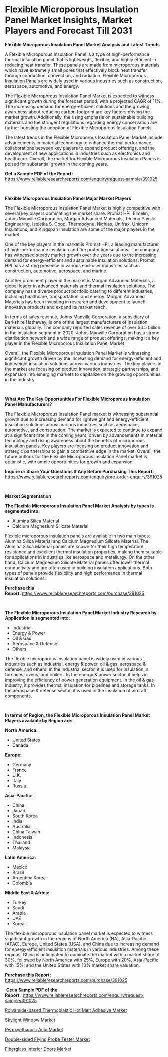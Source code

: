 <p><h1>Flexible Microporous Insulation Panel Market Insights, Market Players and Forecast Till 2031</h1></p><p><strong>Flexible Microporous Insulation Panel Market Analysis and Latest Trends</strong></p>
<p><p>A Flexible Microporous Insulation Panel is a type of high-performance thermal insulation panel that is lightweight, flexible, and highly efficient in reducing heat transfer. These panels are made from microporous materials which have extremely small pores that effectively block heat transfer through conduction, convection, and radiation. Flexible Microporous Insulation Panels are widely used in various industries such as construction, aerospace, automotive, and energy.</p><p>The Flexible Microporous Insulation Panel Market is expected to witness significant growth during the forecast period, with a projected CAGR of 11%. The increasing demand for energy-efficient solutions and the growing awareness about reducing carbon footprint are key factors driving the market growth. Additionally, the rising emphasis on sustainable building materials and the stringent regulations regarding energy conservation are further boosting the adoption of Flexible Microporous Insulation Panels.</p><p>The latest trends in the Flexible Microporous Insulation Panel Market include advancements in material technology to enhance thermal performance, collaborations between key players to expand product offerings, and the development of new applications in industries such as electronics and healthcare. Overall, the market for Flexible Microporous Insulation Panels is poised for substantial growth in the coming years.</p></p>
<p><strong>Get a Sample PDF of the Report:&nbsp;</strong> <a href="https://www.reliableresearchreports.com/enquiry/request-sample/391025">https://www.reliableresearchreports.com/enquiry/request-sample/391025</a></p>
<p>&nbsp;</p>
<p><strong>Flexible Microporous Insulation Panel Major Market Players</strong></p>
<p><p>The Flexible Microporous Insulation Panel Market is highly competitive with several key players dominating the market share. Promat HPI, Elmelin, Johns Manville Corporation, Morgan Advanced Materials, Techno Physik Engineering, Isoleika S. Coop, Thermodyne, Nichias, Unifrax, Unicorn Insulations, and Kingspan Insulation are some of the major players in the market.</p><p>One of the key players in the market is Promat HPI, a leading manufacturer of high-performance insulation and fire protection solutions. The company has witnessed steady market growth over the years due to the increasing demand for energy-efficient and sustainable insulation solutions. Promat HPI has a strong presence in various end-user industries such as construction, automotive, aerospace, and marine.</p><p>Another prominent player in the market is Morgan Advanced Materials, a global leader in advanced materials and thermal insulation solutions. The company has a diverse product portfolio catering to different industries, including healthcare, transportation, and energy. Morgan Advanced Materials has been investing in research and development to launch innovative products and expand its market reach.</p><p>In terms of sales revenue, Johns Manville Corporation, a subsidiary of Berkshire Hathaway, is one of the largest manufacturers of insulation materials globally. The company reported sales revenue of over $3.5 billion in the insulation segment in 2020. Johns Manville Corporation has a strong distribution network and a wide range of product offerings, making it a key player in the Flexible Microporous Insulation Panel Market.</p><p>Overall, the Flexible Microporous Insulation Panel Market is witnessing significant growth driven by the increasing demand for energy-efficient and lightweight insulation solutions across various industries. The key players in the market are focusing on product innovation, strategic partnerships, and expansion into emerging markets to capitalize on the growing opportunities in the industry.</p></p>
<p>&nbsp;</p>
<p><strong>What Are The Key Opportunities For Flexible Microporous Insulation Panel Manufacturers?</strong></p>
<p><p>The Flexible Microporous Insulation Panel market is witnessing substantial growth due to increasing demand for lightweight and energy-efficient insulation solutions across various industries such as aerospace, automotive, and construction. The market is expected to continue to expand at a significant rate in the coming years, driven by advancements in material technology and rising awareness about the benefits of microporous insulation panels. Key players are focusing on product innovation and strategic partnerships to gain a competitive edge in the market. Overall, the future outlook for the Flexible Microporous Insulation Panel market is optimistic, with ample opportunities for growth and expansion.</p></p>
<p><strong>Inquire or Share Your Questions If Any Before Purchasing This Report:</strong> <a href="https://www.reliableresearchreports.com/enquiry/pre-order-enquiry/391025">https://www.reliableresearchreports.com/enquiry/pre-order-enquiry/391025</a></p>
<p>&nbsp;</p>
<p><strong>Market Segmentation</strong></p>
<p><strong>The Flexible Microporous Insulation Panel Market Analysis by types is segmented into:</strong></p>
<p><ul><li>Alumina Silica Material</li><li>Calcium Magnesium Silicate Material</li></ul></p>
<p><p>Flexible microporous insulation panels are available in two main types: Alumina Silica Material and Calcium Magnesium Silicate Material. The Alumina Silica Material panels are known for their high temperature resistance and excellent thermal insulation properties, making them suitable for applications in industries like aerospace and metallurgy. On the other hand, Calcium Magnesium Silicate Material panels offer lower thermal conductivity and are often used in building insulation applications. Both types of panels provide flexibility and high performance in thermal insulation solutions.</p></p>
<p><strong>Purchase this Report:&nbsp;</strong><a href="https://www.reliableresearchreports.com/purchase/391025">https://www.reliableresearchreports.com/purchase/391025</a></p>
<p>&nbsp;</p>
<p><strong>The Flexible Microporous Insulation Panel Market Industry Research by Application is segmented into:</strong></p>
<p><ul><li>Industrial</li><li>Energy & Power</li><li>Oil & Gas</li><li>Aerospace & Defense</li><li>Others</li></ul></p>
<p><p>The flexible microporous insulation panel is widely used in various industries such as industrial, energy & power, oil & gas, aerospace & defense, and others. In the industrial sector, it is used for insulation in furnaces, ovens, and boilers. In the energy & power sector, it helps in improving the efficiency of power generation equipment. In the oil & gas industry, it provides thermal insulation for pipelines and storage tanks. In the aerospace & defense sector, it is used in the insulation of aircraft components.</p></p>
<p>&nbsp;</p>
<p><strong>In terms of Region, the Flexible Microporous Insulation Panel Market Players available by Region are:</strong></p>
<p>
    <p> <strong> North America: </strong>
        <ul>
            <li>United States</li>
            <li>Canada</li>
        </ul>
        </p> 
    <p> <strong> Europe: </strong>
        <ul>
            <li>Germany</li>
            <li>France</li>
            <li>U.K.</li>
            <li>Italy</li>
            <li>Russia</li>
        </ul>
        </p> 
    <p> <strong> Asia-Pacific: </strong>
        <ul>
            <li>China</li>
            <li>Japan</li>
            <li>South Korea</li>
            <li>India</li>
            <li>Australia</li>
            <li>China Taiwan</li>
            <li>Indonesia</li>
            <li>Thailand</li>
            <li>Malaysia</li>
        </ul>
        </p> 
    <p> <strong> Latin America: </strong>
        <ul>
            <li>Mexico</li>
            <li>Brazil</li>
            <li>Argentina Korea</li>
            <li>Colombia</li>
        </ul>
        </p> 
    <p> <strong> Middle East & Africa: </strong>
        <ul>
            <li>Turkey</li>
            <li>Saudi</li>
            <li>Arabia</li>
            <li>UAE</li>
            <li>Korea</li>
        </ul>
    </p>
    </p>
<p><p>The flexible microporous insulation panel market is expected to witness significant growth in the regions of North America (NA), Asia-Pacific (APAC), Europe, United States (USA), and China due to increasing demand for energy-efficient insulation materials in various industries. Among these regions, China is anticipated to dominate the market with a market share of 30%, followed by North America with 25%, Europe with 20%, Asia-Pacific with 15%, and the United States with 10% market share valuation.</p></p>
<p><strong>Purchase this Report: </strong><a href="https://www.reliableresearchreports.com/purchase/391025">https://www.reliableresearchreports.com/purchase/391025</a></p>
<p>&nbsp;<strong>Get a Sample PDF of the Report:&nbsp;&nbsp;</strong><a href="https://www.reliableresearchreports.com/enquiry/request-sample/391025">https://www.reliableresearchreports.com/enquiry/request-sample/391025</a></p>
<p><strong></strong></p>
<p><p><a href="https://adventurous-uranium-ef9.notion.site/Polyamide-based-Thermoplastic-Hot-Melt-Adhesive-Market-Size-2024-2031-Global-Industrial-Analysis--37d57410706c47c4819526a0840a31f1">Polyamide-based Thermoplastic Hot Melt Adhesive Market</a></p><p><a href="https://view.publitas.com/reportprime-1/skylight-window-market-a-comprehensive-report-of-its-market-share-growth-trends-2024-2031/">Skylight Window Market</a></p><p><a href="https://github.com/julyju69/Market-Research-Report-List-2/blob/main/peroxyethanoic-acid-market.md">Peroxyethanoic Acid Market</a></p><p><a href="https://carnation-joke-41f.notion.site/Double-sided-Flying-Probe-Tester-Market-A-Comprehensive-Report-of-its-Market-Share-Growth-Trends--5a365cdedb5e4de1a8362da86fdc3980">Double-sided Flying Probe Tester Market</a></p><p><a href="https://view.publitas.com/reportprime-1/fiberglass-interior-doors-market-size-furnishes-valuable-information-encompassing-market-share-market-trends-and-projections-spanning-from-2024-to-2031/">Fiberglass Interior Doors Market</a></p></p>